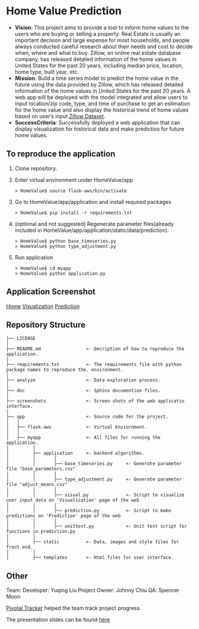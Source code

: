 # Home Value Prediction

* **Vision**: This project aims to provide a tool to inform home values to the users who are buying or selling a property. Real Estate is usually an important decision and large expense for most households, and people always conducted careful research about their needs and cost to decide when, where and what to buy. Zillow, an online real estate database company, has released detailed information of the home values in United States for the past 20 years, including median price, location, home type, built year, etc.
* **Mission**: Build a time series model to predict the home value in the future using the data provided by Zillow, which has released detailed information of the home values in United States for the past 20 years. A web app will be deployed with the model integrated and allow users to input location/zip code, type, and time of purchase to get an estimation for the home value and also display the historical trend of home values based on user’s input.[Zillow Dataset](https://www.zillow.com/research/data/).
* **SuccessCriteria**: Successfully deployed a web application that can display visualization for historical data and make predictios for future home values.


To reproduce the application
------------

1. Clone repository. 

2. Enter virtual environment under HomeValue/app

   ```
   > HomeValue$ source flask-aws/bin/activate
   ```

3. Go to HomeValue/app/application and install required packages 

   ```
   > HomeValue$ pip install -r requirements.txt
   ```
  
4. (optional and not suggested) Regenerate parameter files(already included in HomeValue/app/application/static/data/prediction). 

   ```
   > HomeValue$ python base_timeseries.py
   > HomeValue$ python type_adjustment.py
   ```

5. Run application

   ```
   > HomeValue$ cd myapp
   > HomeValue$ python application.py
   ```
   

Application Screenshot
------------

[Home](https://github.com/yuqingliu11/Home-Value/Home.png)
[Visualization](https://github.com/yuqingliu11/Home-Value/Visual.png)
[Prediction](https://github.com/yuqingliu11/Home-Value/Prediction.png)


Repository Structure
------------

    ├── LICENSE
    │
    ├── README.md                 <- Decription of how to reproduce the application.
    │    
    ├── requirements.txt          <- The requirements file with python package names to reproduce the. environment.
    │
    ├── analyze                   <- Data exploration process.
    │    
    ├── doc                       <- Sphinx documention files.
    │   
    ├── screenshots               <- Screen shots of the web applicatio interface.
    │
    ├── app                       <- Source code for the project.
    │   │
    │   ├── flask-aws             <- Virtual Enviornment.
    │   │
    │   ├── myapp                 <- All files for running the application.
    │         │
    │         ├── application     <- backend algorithms.
    │         │       │ 
    │         │       ├── base_timeseries.py     <- Generate parameter file "base_parameters.csv"
    │         │       │ 
    │         │       ├── type_adjustment.py     <- Generate parameter file "adjust_means.csv"
    │         │       │ 
    │         │       ├── visual.py              <- Script to visualize user input data on 'Visualization' page of the web
    │         │       │ 
    │         │       ├── prediction.py          <- Script to make predictions on 'Prediction' page of the web
    │         │       │ 
    │         │       ├── unittest.py            <- Unit test script for functions in prediction.py
    │         │             
    │         ├── static          <- Data, images and style files for front end.
    │         │             
    │         ├── templates       <- Html files for user interface.


Other
------------

Team:
  Developer: Yuqing Liu
  Project Owner: Johnny Chiu
  QA: Spencer Moon

[Pivotal Tracker](https://www.pivotaltracker.com/n/projects/2143068) helped the team track project progress.

The presentation slides can be found [here](https://github.com/yuqingliu11/Home-Value/Demo.pdf)

  


